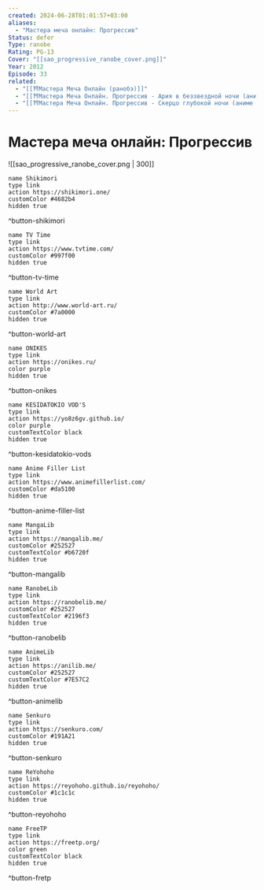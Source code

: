 ```yaml
---
created: 2024-06-28T01:01:57+03:00
aliases:
  - "Мастера меча онлайн: Прогрессив"
Status: defer
Type: ranobe
Rating: PG-13
Cover: "[[sao_progressive_ranobe_cover.png]]"
Year: 2012
Episode: 33
related:
  - "[[⛩️Мастера Меча Онлайн (ранобэ)]]"
  - "[[⛩️Мастера Меча Онлайн. Прогрессив - Ария в беззвездной ночи (аниме фильм)]]"
  - "[[⛩️Мастера Меча Онлайн. Прогрессив - Скерцо глубокой ночи (аниме фильм)]]"
---
```


# Мастера меча онлайн: Прогрессив

![[sao_progressive_ranobe_cover.png | 300]]


```button
name Shikimori
type link
action https://shikimori.one/
customColor #4682b4
hidden true
```
^button-shikimori

```button
name TV Time
type link
action https://www.tvtime.com/
customColor #997f00
hidden true
```
^button-tv-time

```button
name World Art
type link
action http://www.world-art.ru/
customColor #7a0000
hidden true
```
^button-world-art

```button
name ONIKES
type link
action https://onikes.ru/
color purple
hidden true
```
^button-onikes

```button
name KESIDATOKIO VOD'S
type link
action https://yo8z6gv.github.io/
color purple
customTextColor black
hidden true
```
^button-kesidatokio-vods

```button
name Anime Filler List
type link
action https://www.animefillerlist.com/
customColor #da5100
hidden true
```
^button-anime-filler-list

```button
name MangaLib
type link
action https://mangalib.me/
customColor #252527
customTextColor #b6720f
hidden true
```
^button-mangalib

```button
name RanobeLib
type link
action https://ranobelib.me/
customColor #252527
customTextColor #2196f3
hidden true
```
^button-ranobelib

```button
name AnimeLib
type link
action https://anilib.me/
customColor #252527
customTextColor #7E57C2
hidden true
```
^button-animelib

```button
name Senkuro
type link
action https://senkuro.com/
customColor #191A21
hidden true
```
^button-senkuro

```button
name ReYohoho
type link
action https://reyohoho.github.io/reyohoho/
customColor #1c1c1c
hidden true
```
^button-reyohoho

```button
name FreeTP
type link
action https://freetp.org/
color green
customTextColor black
hidden true
```
^button-fretp

